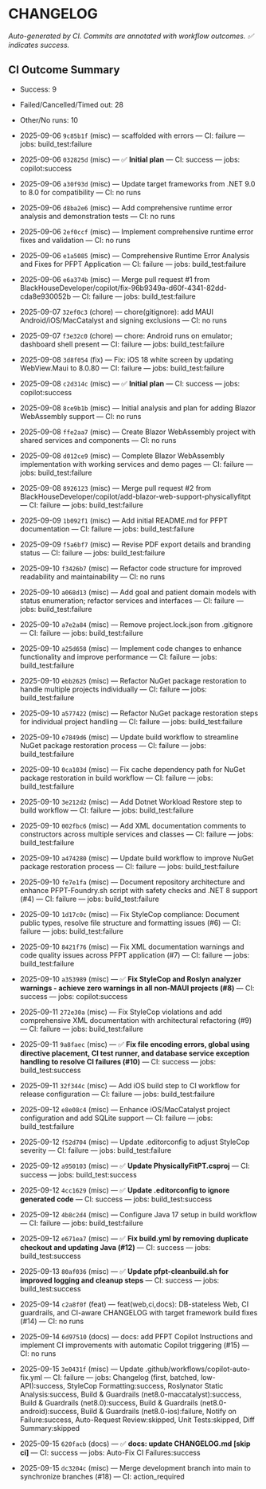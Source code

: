 # CHANGELOG

_Auto-generated by CI. Commits are annotated with workflow outcomes. ✅ indicates success._
## CI Outcome Summary
- Success: 9
- Failed/Cancelled/Timed out: 28
- Other/No runs: 10


- 2025-09-06 `9c85b1f` (misc) — scaffolded with errors — CI: failure — jobs: build_test:failure
- 2025-09-06 `032825d` (misc) — ✅ **Initial plan** — CI: success — jobs: copilot:success
- 2025-09-06 `a30f93d` (misc) — Update target frameworks from .NET 9.0 to 8.0 for compatibility — CI: no runs
- 2025-09-06 `d8ba2e6` (misc) — Add comprehensive runtime error analysis and demonstration tests — CI: no runs
- 2025-09-06 `2ef0ccf` (misc) — Implement comprehensive runtime error fixes and validation — CI: no runs
- 2025-09-06 `e1a5085` (misc) — Comprehensive Runtime Error Analysis and Fixes for PFPT Application — CI: failure — jobs: build_test:failure
- 2025-09-06 `e6a374b` (misc) — Merge pull request #1 from BlackHouseDeveloper/copilot/fix-96b9349a-d60f-4341-82dd-cda8e930052b — CI: failure — jobs: build_test:failure
- 2025-09-07 `32ef0c3` (chore) — chore(gitignore): add MAUI Android/iOS/MacCatalyst and signing exclusions — CI: no runs
- 2025-09-07 `f3e32c0` (chore) — chore: Android runs on emulator; dashboard shell present — CI: failure — jobs: build_test:failure
- 2025-09-08 `3d8f054` (fix) — Fix: iOS 18 white screen by updating WebView.Maui to 8.0.80 — CI: failure — jobs: build_test:failure
- 2025-09-08 `c2d314c` (misc) — ✅ **Initial plan** — CI: success — jobs: copilot:success
- 2025-09-08 `8ce9b1b` (misc) — Initial analysis and plan for adding Blazor WebAssembly support — CI: no runs
- 2025-09-08 `ffe2aa7` (misc) — Create Blazor WebAssembly project with shared services and components — CI: no runs
- 2025-09-08 `d012ce9` (misc) — Complete Blazor WebAssembly implementation with working services and demo pages — CI: failure — jobs: build_test:failure
- 2025-09-08 `8926123` (misc) — Merge pull request #2 from BlackHouseDeveloper/copilot/add-blazor-web-support-physicallyfitpt — CI: failure — jobs: build_test:failure
- 2025-09-09 `1b092f1` (misc) — Add initial README.md for PFPT documentation — CI: failure — jobs: build_test:failure
- 2025-09-09 `f5a6bf7` (misc) — Revise PDF export details and branding status — CI: failure — jobs: build_test:failure
- 2025-09-10 `f3426b7` (misc) — Refactor code structure for improved readability and maintainability — CI: no runs
- 2025-09-10 `a068d13` (misc) — Add goal and patient domain models with status enumeration; refactor services and interfaces — CI: failure — jobs: build_test:failure
- 2025-09-10 `a7e2a84` (misc) — Remove project.lock.json from .gitignore — CI: failure — jobs: build_test:failure
- 2025-09-10 `a25d658` (misc) — Implement code changes to enhance functionality and improve performance — CI: failure — jobs: build_test:failure
- 2025-09-10 `ebb2625` (misc) — Refactor NuGet package restoration to handle multiple projects individually — CI: failure — jobs: build_test:failure
- 2025-09-10 `a577422` (misc) — Refactor NuGet package restoration steps for individual project handling — CI: failure — jobs: build_test:failure
- 2025-09-10 `e7849d6` (misc) — Update build workflow to streamline NuGet package restoration process — CI: failure — jobs: build_test:failure
- 2025-09-10 `0ca103d` (misc) — Fix cache dependency path for NuGet package restoration in build workflow — CI: failure — jobs: build_test:failure
- 2025-09-10 `3e212d2` (misc) — Add Dotnet Workload Restore step to build workflow — CI: failure — jobs: build_test:failure
- 2025-09-10 `002fbc6` (misc) — Add XML documentation comments to constructors across multiple services and classes — CI: failure — jobs: build_test:failure
- 2025-09-10 `a474280` (misc) — Update build workflow to improve NuGet package restoration process — CI: failure — jobs: build_test:failure
- 2025-09-10 `fe7e1fa` (misc) — Document repository architecture and enhance PFPT-Foundry.sh script with safety checks and .NET 8 support (#4) — CI: failure — jobs: build_test:failure
- 2025-09-10 `1d17c0c` (misc) — Fix StyleCop compliance: Document public types, resolve file structure and formatting issues (#6) — CI: failure — jobs: build_test:failure
- 2025-09-10 `8421f76` (misc) — Fix XML documentation warnings and code quality issues across PFPT application (#7) — CI: failure — jobs: build_test:failure
- 2025-09-10 `a353989` (misc) — ✅ **Fix StyleCop and Roslyn analyzer warnings - achieve zero warnings in all non-MAUI projects (#8)** — CI: success — jobs: copilot:success
- 2025-09-11 `272e30a` (misc) — Fix StyleCop violations and add comprehensive XML documentation with architectural refactoring (#9) — CI: failure — jobs: build_test:failure
- 2025-09-11 `9a8faec` (misc) — ✅ **Fix file encoding errors, global using directive placement, CI test runner, and database service exception handling to resolve CI failures (#10)** — CI: success — jobs: build_test:success
- 2025-09-11 `32f344c` (misc) — Add iOS build step to CI workflow for release configuration — CI: failure — jobs: build_test:failure
- 2025-09-12 `e8e08c4` (misc) — Enhance iOS/MacCatalyst project configuration and add SQLite support — CI: failure — jobs: build_test:failure
- 2025-09-12 `f52d704` (misc) — Update .editorconfig to adjust StyleCop severity — CI: failure — jobs: build_test:failure
- 2025-09-12 `a950103` (misc) — ✅ **Update PhysicallyFitPT.csproj** — CI: success — jobs: build_test:success
- 2025-09-12 `4cc1629` (misc) — ✅ **Update .editorconfig to ignore generated code** — CI: success — jobs: build_test:success
- 2025-09-12 `4b8c2d4` (misc) — Configure Java 17 setup in build workflow — CI: failure — jobs: build_test:failure
- 2025-09-12 `e671ea7` (misc) — ✅ **Fix build.yml by removing duplicate checkout and updating Java (#12)** — CI: success — jobs: build_test:success
- 2025-09-13 `80af036` (misc) — ✅ **Update pfpt-cleanbuild.sh for improved logging and cleanup steps** — CI: success — jobs: build_test:success
- 2025-09-14 `c2a8f0f` (feat) — feat(web,ci,docs): DB-stateless Web, CI guardrails, and CI-aware CHANGELOG with target framework build fixes (#14) — CI: no runs
- 2025-09-14 `6d97510` (docs) — docs: add PFPT Copilot Instructions and implement CI improvements with automatic Copilot triggering (#15) — CI: no runs
- 2025-09-15 `3e0431f` (misc) — Update .github/workflows/copilot-auto-fix.yml — CI: failure — jobs: Changelog (first, batched, low-API):success, StyleCop Formatting:success, Roslynator Static Analysis:success, Build & Guardrails (net8.0-maccatalyst):success, Build & Guardrails (net8.0):success, Build & Guardrails (net8.0-android):success, Build & Guardrails (net8.0-ios):failure, Notify on Failure:success, Auto-Request Review:skipped, Unit Tests:skipped, Diff Summary:skipped
- 2025-09-15 `620facb` (docs) — ✅ **docs: update CHANGELOG.md [skip ci]** — CI: success — jobs: Auto-Fix CI Failures:success
- 2025-09-15 `dc3204c` (misc) — Merge development branch into main to synchronize branches (#18) — CI: action_required
